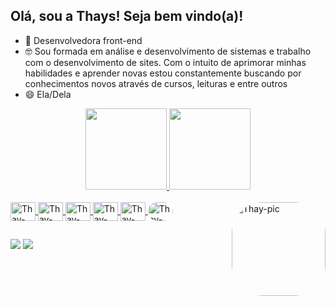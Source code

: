 ## Olá, sou a Thays! Seja bem vindo(a)!

<!--
**Jatkamprek/Jatkamprek** is a ✨ _special_ ✨ repository because its `README.md` (this file) appears on your GitHub profile.

Here are some ideas to get you started: 
-->

- 🌱 Desenvolvedora front-end
- 🤓 Sou formada em análise e desenvolvimento de sistemas e trabalho com o desenvolvimento de sites. Com o intuito de aprimorar minhas habilidades e aprender novas estou constantemente buscando por conhecimentos novos através de cursos, leituras e entre outros
- 😄 Ela/Dela

<div align="center">
  <a href="https://github.com/Jatkamprek">
  <img height="130em" src="https://github-readme-stats.vercel.app/api?username=Jatkamprek&show_icons=true&theme=dark&include_all_commits=true&count_private=true"/>
  <img height="130em" src="https://github-readme-stats.vercel.app/api/top-langs/?username=Jatkamprek&layout=compact&langs_count=7&theme=dark"/>
</div>

<div style="display: inline_block"><br>
  <img align="center" alt="Thay-HTML" height="30" width="40" src="https://cdn.jsdelivr.net/gh/devicons/devicon/icons/html5/html5-original.svg" />
  <img align="center" alt="Thay-CSS" height="30" width="40" src="https://cdn.jsdelivr.net/gh/devicons/devicon/icons/css3/css3-original.svg" />
  <img align="center" alt="Thay-Js" height="30" width="40" src="https://cdn.jsdelivr.net/gh/devicons/devicon/icons/javascript/javascript-plain.svg" />    
  <img align="center" alt="Thay-react" height="30" width="40" 
src="https://cdn.jsdelivr.net/gh/devicons/devicon/icons/react/react-original.svg" />          
  <img align="center" alt="Thay-Csharp" height="30" width="40" src="https://cdn.jsdelivr.net/gh/devicons/devicon/icons/csharp/csharp-original.svg" />
  <img align="center" alt="Thay-Python" height="30" width="40" style="border-radius:50px;" src="https://cdn.jsdelivr.net/gh/devicons/devicon/icons/python/python-original.svg" />
  <a href="https://picasion.com/"><img align="right" style="border-radius:50px;" src="https://i.picasion.com/pic92/33239b93b36b1cdc1897f3a598d2c583.gif" height="150"  alt="Thay-pic" /></a><br/>
  
</div>
  
  ##
<div>
  <a href="https://www.instagram.com/jatkamprek" target="_blank"><img src="https://img.shields.io/badge/-Instagram-%23E4405F?style=for-the-badge&logo=instagram&logoColor=white" target="_blank"></a>
 	<a href="https://www.linkedin.com/in/thays-henriques-dos-santos-88570b1b5/" target="_blank"><img src="https://img.shields.io/badge/-LinkedIn-%230077B5?style=for-the-badge&logo=linkedin&logoColor=white" target="_blank"></a> 
</div>
  
<!--  ![snake gif](https://github.com/Jatkamprek/Jatkamprek/blob/output/github-contribution-grid-snake.svg) -->

